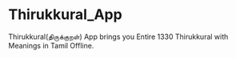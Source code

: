 # Thirukkural_App
Thirukkural(திருக்குறள்) App brings you Entire 1330 Thirukkural with Meanings in Tamil Offline.
